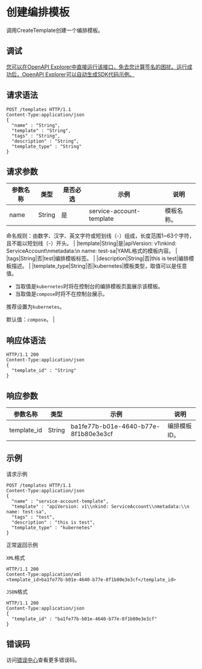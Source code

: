 # 创建编排模板

调用CreateTemplate创建一个编排模板。

## 调试

[您可以在OpenAPI Explorer中直接运行该接口，免去您计算签名的困扰。运行成功后，OpenAPI Explorer可以自动生成SDK代码示例。](https://api.aliyun.com/#product=CS&api=CreateTemplate&type=ROA&version=2015-12-15)

## 请求语法

```
POST /templates HTTP/1.1 
Content-Type:application/json
{
  "name" : "String",
  "template" : "String",
  "tags" : "String",
  "description" : "String",
  "template_type" : "String"
}
```

## 请求参数

|参数名称|类型|是否必选|示例|说明|
|----|--|----|--|--|
|name|String|是|service-account-template|模板名称。

 命名规则：由数字、汉字、英文字符或短划线（-）组成，长度范围1~63个字符，且不能以短划线（-）开头。 |
|template|String|是|apiVersion: v1\\nkind: ServiceAccount\\nmetadata:\\n name: test-sa|YAML格式的模板内容。 |
|tags|String|否|test|编排模板标签。 |
|description|String|否|this is test|编排模板描述。 |
|template\_type|String|否|kubernetes|模板类型，取值可以是任意值。

 -   当取值是`kubernetes`时将在控制台的编排模板页面展示该模板。
-   当取值是`compose`时将不在控制台展示。

 推荐设置为`kubernetes`。

 默认值：`compose`。 |

## 响应体语法

```
HTTP/1.1 200
Content-Type:application/json
{
  "template_id" : "String"
}
```

## 响应参数

|参数名称|类型|示例|说明|
|----|--|--|--|
|template\_id|String|ba1fe77b-b01e-4640-b77e-8f1b80e3e3cf|编排模板ID。 |

## 示例

请求示例

```
POST /templates HTTP/1.1 
Content-Type:application/json
{
  "name" : "service-account-template",
  "template" : "apiVersion: v1\\nkind: ServiceAccount\\nmetadata:\\n  name: test-sa",
  "tags" : "test",
  "description" : "this is test",
  "template_type" : "kubernetes"
}
```

正常返回示例

`XML`格式

```
HTTP/1.1 200
Content-Type:application/xml
<template_id>ba1fe77b-b01e-4640-b77e-8f1b80e3e3cf</template_id>
```

`JSON`格式

```
HTTP/1.1 200
Content-Type:application/json
{
  "template_id" : "ba1fe77b-b01e-4640-b77e-8f1b80e3e3cf"
}
```

## 错误码

访问[错误中心](https://error-center.alibabacloud.com/status/product/CS)查看更多错误码。

